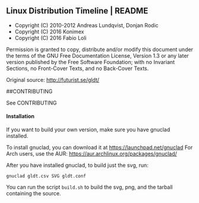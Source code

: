 Linux Distribution Timeline | README
------------------------------------

* Copyright (C) 2010-2012 Andreas Lundqvist, Donjan Rodic
* Copyright (C) 2016 Konimex
* Copyright (C) 2016 Fabio Loli

Permission is granted to copy, distribute and/or modify this document
under the terms of the GNU Free Documentation License, Version 1.3 or
any later version published by the Free Software Foundation; with no
Invariant Sections, no Front-Cover Texts, and no Back-Cover Texts.

Original source: http://futurist.se/gldt/

##CONTRIBUTING

See CONTRIBUTING

#### Installation

If you want to build your own version, make sure you have gnuclad
installed.

To install gnuclad, you can download it at https://launchpad.net/gnuclad
For Arch users, use the AUR: https://aur.archlinux.org/packages/gnuclad/

After you have installed gnuclad, to build just the svg, run:

    gnuclad gldt.csv SVG gldt.conf

You can run the script `build.sh` to build the svg, png, and the tarball
containing the source.
